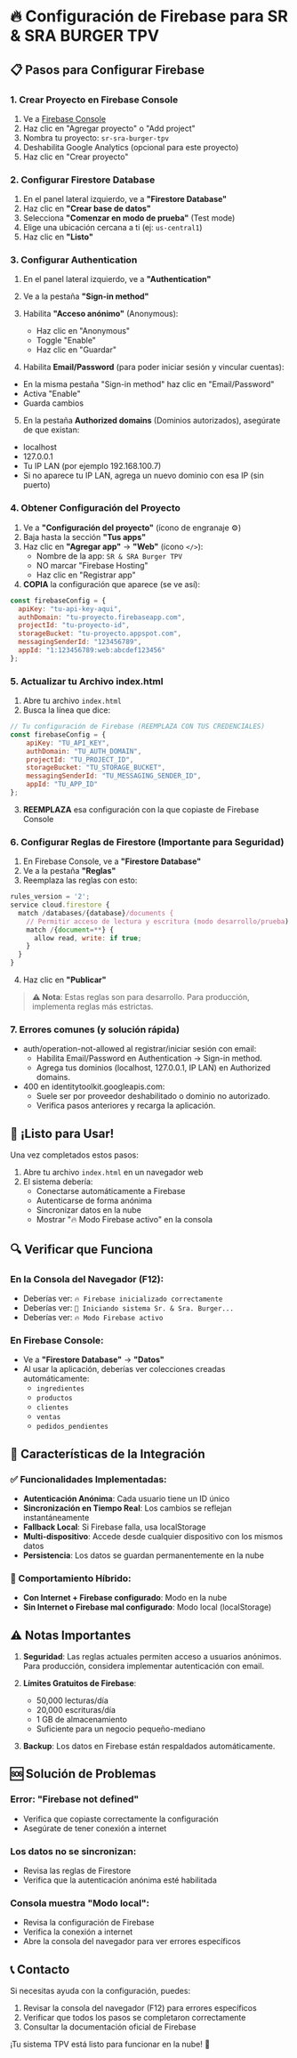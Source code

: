 # 🔥 Configuración de Firebase para SR & SRA BURGER TPV

## 📋 Pasos para Configurar Firebase

### 1. Crear Proyecto en Firebase Console

1. Ve a [Firebase Console](https://console.firebase.google.com/)
2. Haz clic en "Agregar proyecto" o "Add project"
3. Nombra tu proyecto: `sr-sra-burger-tpv`
4. Deshabilita Google Analytics (opcional para este proyecto)
5. Haz clic en "Crear proyecto"

### 2. Configurar Firestore Database

1. En el panel lateral izquierdo, ve a **"Firestore Database"**
2. Haz clic en **"Crear base de datos"**
3. Selecciona **"Comenzar en modo de prueba"** (Test mode)
4. Elige una ubicación cercana a ti (ej: `us-central1`)
5. Haz clic en **"Listo"**

### 3. Configurar Authentication

1. En el panel lateral izquierdo, ve a **"Authentication"**
2. Ve a la pestaña **"Sign-in method"**
3. Habilita **"Acceso anónimo"** (Anonymous):
   - Haz clic en "Anonymous"
   - Toggle "Enable"
   - Haz clic en "Guardar"

4. Habilita **Email/Password** (para poder iniciar sesión y vincular cuentas):
  - En la misma pestaña "Sign-in method" haz clic en "Email/Password"
  - Activa "Enable"
  - Guarda cambios

5. En la pestaña **Authorized domains** (Dominios autorizados), asegúrate de que existan:
  - localhost
  - 127.0.0.1
  - Tu IP LAN (por ejemplo 192.168.100.7)
  - Si no aparece tu IP LAN, agrega un nuevo dominio con esa IP (sin puerto)

### 4. Obtener Configuración del Proyecto

1. Ve a **"Configuración del proyecto"** (ícono de engranaje ⚙️)
2. Baja hasta la sección **"Tus apps"**
3. Haz clic en **"Agregar app"** → **"Web"** (ícono `</>`):
   - Nombre de la app: `SR & SRA Burger TPV`
   - NO marcar "Firebase Hosting"
   - Haz clic en "Registrar app"
4. **COPIA** la configuración que aparece (se ve así):

```javascript
const firebaseConfig = {
  apiKey: "tu-api-key-aqui",
  authDomain: "tu-proyecto.firebaseapp.com",
  projectId: "tu-proyecto-id",
  storageBucket: "tu-proyecto.appspot.com",
  messagingSenderId: "123456789",
  appId: "1:123456789:web:abcdef123456"
};
```

### 5. Actualizar tu Archivo index.html

1. Abre tu archivo `index.html`
2. Busca la línea que dice:
```javascript
// Tu configuración de Firebase (REEMPLAZA CON TUS CREDENCIALES)
const firebaseConfig = {
    apiKey: "TU_API_KEY",
    authDomain: "TU_AUTH_DOMAIN",
    projectId: "TU_PROJECT_ID",
    storageBucket: "TU_STORAGE_BUCKET",
    messagingSenderId: "TU_MESSAGING_SENDER_ID",
    appId: "TU_APP_ID"
};
```

3. **REEMPLAZA** esa configuración con la que copiaste de Firebase Console

### 6. Configurar Reglas de Firestore (Importante para Seguridad)

1. En Firebase Console, ve a **"Firestore Database"**
2. Ve a la pestaña **"Reglas"**
3. Reemplaza las reglas con esto:

```javascript
rules_version = '2';
service cloud.firestore {
  match /databases/{database}/documents {
    // Permitir acceso de lectura y escritura (modo desarrollo/prueba)
    match /{document=**} {
      allow read, write: if true;
    }
  }
}
```

4. Haz clic en **"Publicar"**

> **⚠️ Nota**: Estas reglas son para desarrollo. Para producción, implementa reglas más estrictas.

### 7. Errores comunes (y solución rápida)

- auth/operation-not-allowed al registrar/iniciar sesión con email:
  - Habilita Email/Password en Authentication → Sign-in method.
  - Agrega tus dominios (localhost, 127.0.0.1, IP LAN) en Authorized domains.
- 400 en identitytoolkit.googleapis.com:
  - Suele ser por proveedor deshabilitado o dominio no autorizado.
  - Verifica pasos anteriores y recarga la aplicación.

## 🚀 ¡Listo para Usar!

Una vez completados estos pasos:

1. Abre tu archivo `index.html` en un navegador web
2. El sistema debería:
   - Conectarse automáticamente a Firebase
   - Autenticarse de forma anónima
   - Sincronizar datos en la nube
   - Mostrar "🔥 Modo Firebase activo" en la consola

## 🔍 Verificar que Funciona

### En la Consola del Navegador (F12):
- Deberías ver: `🔥 Firebase inicializado correctamente`
- Deberías ver: `🚀 Iniciando sistema Sr. & Sra. Burger...`
- Deberías ver: `🔥 Modo Firebase activo`

### En Firebase Console:
- Ve a **"Firestore Database"** → **"Datos"**
- Al usar la aplicación, deberías ver colecciones creadas automáticamente:
  - `ingredientes`
  - `productos` 
  - `clientes`
  - `ventas`
  - `pedidos_pendientes`

## 📱 Características de la Integración

### ✅ Funcionalidades Implementadas:
- **Autenticación Anónima**: Cada usuario tiene un ID único
- **Sincronización en Tiempo Real**: Los cambios se reflejan instantáneamente
- **Fallback Local**: Si Firebase falla, usa localStorage
- **Multi-dispositivo**: Accede desde cualquier dispositivo con los mismos datos
- **Persistencia**: Los datos se guardan permanentemente en la nube

### 🔄 Comportamiento Híbrido:
- **Con Internet + Firebase configurado**: Modo en la nube
- **Sin Internet o Firebase mal configurado**: Modo local (localStorage)

## ⚠️ Notas Importantes

1. **Seguridad**: Las reglas actuales permiten acceso a usuarios anónimos. Para producción, considera implementar autenticación con email.

2. **Límites Gratuitos de Firebase**:
   - 50,000 lecturas/día
   - 20,000 escrituras/día
   - 1 GB de almacenamiento
   - Suficiente para un negocio pequeño-mediano

3. **Backup**: Los datos en Firebase están respaldados automáticamente.

## 🆘 Solución de Problemas

### Error: "Firebase not defined"
- Verifica que copiaste correctamente la configuración
- Asegúrate de tener conexión a internet

### Los datos no se sincronizan:
- Revisa las reglas de Firestore
- Verifica que la autenticación anónima esté habilitada

### Consola muestra "Modo local":
- Revisa la configuración de Firebase
- Verifica la conexión a internet
- Abre la consola del navegador para ver errores específicos

## 📞 Contacto

Si necesitas ayuda con la configuración, puedes:
1. Revisar la consola del navegador (F12) para errores específicos
2. Verificar que todos los pasos se completaron correctamente
3. Consultar la documentación oficial de Firebase

¡Tu sistema TPV está listo para funcionar en la nube! 🎉
